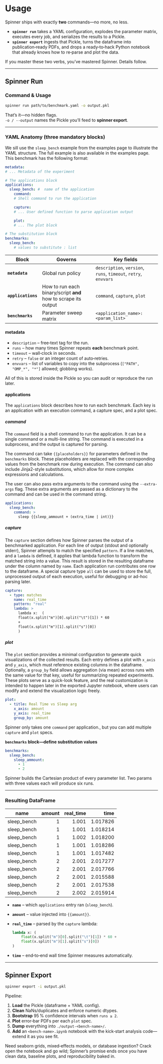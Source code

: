 # Usage

Spinner ships with exactly **two** commands—no more, no less.

* **`spinner run`** takes a YAML configuration, explodes the parameter matrix, executes every job, and serializes the results to a Pickle.  
* **`spinner export`** ingests that Pickle, turns the dataframe into publication‑ready PDFs, and drops a ready‑to‑hack Python notebook that already knows how to re‑parse and plot the data.

If you master these two verbs, you’ve mastered Spinner. Details follow.

---

## Spinner Run

### Command & Usage

```bash
spinner run path/to/benchmark.yaml -o output.pkl
```

That’s it—no hidden flags.  
`-o / --output` names the Pickle you’ll feed to **spinner export**.

---

### YAML Anatomy (three mandatory blocks)

We sill use the `sleep_bench` example from the examples page to illustrate the YAML structure. The full example is also available in the examples page. This benchmark has the following format:

```yaml
metadata:
# ... Metadata of the experiment

# The applications block
applications:
  sleep_bench: #  name of the application
    command:
    # Shell command to run the application

    capture:
    # ... User defined function to parse application output

    plot:
    # ... The plot block

# The substitution block
benchmarks:
  sleep_bench:
    # values to substitute : list
```

| Block | Governs | Key fields |
|-------|---------|------------|
| **`metadata`** | Global run policy | `description`, `version`, `runs`, `timeout`, `retry`, `envvars` |
| **`applications`** | How to run each binary/script **and** how to scrape its output | `command`, `capture`, `plot` |
| **`benchmarks`** | Parameter sweep matrix | `<application_name>: <param_list>` |

#### metadata

* `description` – free‑text tag for the run.  
* `runs` – how many times Spinner repeats **each** benchmark point.  
* `timeout` – wall‑clock in seconds.  
* `retry` – `false` or an integer count of auto‑retries.  
* `envvars` – list of variables to copy into the subprocess (`["PATH", "OMP_*", "*"]` allowed; globbing works).  

All of this is stored inside the Pickle so you can audit or reproduce the run later.

#### applications

The `applications` block describes how to run each benchmark. Each key is an application with an execution command, a capture spec, and a plot spec.

##### command

The `command` field is a shell command to run the application. It can be a single command or a multi-line string. The command is executed in a subprocess, and the output is captured for parsing.

The command can take `{{placeholders}}` for parameters defined in the `benchmarks` block. These placeholders are replaced with the corresponding values from the benchmark row during execution. The command can also include Jinja2-style substitutions, which allow for more complex expressions and calculations.

The user can also pass extra arguments to the command using the `--extra-args` flag. These extra arguments are passed as a dictionary to the command and can be used in the command string.

```yaml
applications:
  sleep_bench:
    command: >
      sleep {{sleep_ammount + (extra_time | int)}}
```

##### capture

The `capture` section defines how Spinner parses the output of a benchmarked application. For each line of output (stdout and optionally stderr), Spinner attempts to match the specified `pattern`. If a line matches, and a `lambda` is defined, it applies that lambda function to transform the matched string into a value. This result is stored in the resulting dataframe under the column named by `name`. Each application run contributes one row to the dataframe. A special capture type `all` can be used to store the full, unprocessed output of each execution, useful for debugging or ad-hoc parsing later.

```yaml
capture:
  - type: matches
    name: real_time
    pattern: "real"
    lambda: >
      lambda x:  (
      float(x.split("m")[0].split("\t")[1]) * 60
      +
      float(x.split("m")[1].split("s")[0])
      )
```

##### plot

The `plot` section provides a minimal configuration to generate quick visualizations of the collected results. Each entry defines a plot with `x_axis` and `y_axis`, which must reference existing columns in the dataframe. Optionally, a `group_by` field allows aggregation (via mean) across runs with the same value for that key, useful for summarizing repeated experiments. These plots serve as a quick-look feature, and the real customization is intended to happen later in the exported Jupyter notebook, where users can modify and extend the visualization logic freely.

```yaml
plot:
  - title: Real Time vs Sleep arg
    x_axis: amount
    y_axis: real_time
    group_by: amount
```

Spinner only takes one `command` per application., but you can add multiple `capture` and `plot` specs.

**`benchmarks` block—define substitution values**

```yaml
benchmarks:
  sleep_bench:
    sleep_ammount:
      - 1
      - 2
```

Spinner builds the Cartesian product of every parameter list. Two params with three values each will produce six runs.

---

### Resulting DataFrame

| name        | amount | real_time | time      |
|-------------|-------:|----------:|----------:|
| sleep_bench | 1      | 1.001     | 1.017826 |
| sleep_bench | 1      | 1.001     | 1.018214 |
| sleep_bench | 1      | 1.002     | 1.018200 |
| sleep_bench | 1      | 1.001     | 1.018286 |
| sleep_bench | 1      | 1.001     | 1.017482 |
| sleep_bench | 2      | 2.001     | 2.017277 |
| sleep_bench | 2      | 2.001     | 2.017766 |
| sleep_bench | 2      | 2.001     | 2.015588 |
| sleep_bench | 2      | 2.001     | 2.017538 |
| sleep_bench | 2      | 2.002     | 2.015914 |

* **`name`** – which `applications` entry ran (`sleep_bench`).  
* **`amount`** – value injected into `{{amount}}`.  
* **`real_time`** – parsed by the `capture` lambda:  

  ```python
  lambda x: (
      float(x.split("m")[0].split("\t")[1]) * 60 +
      float(x.split("m")[1].split("s")[0])
  )
  ```  

* **`time`** – end‑to‑end wall time Spinner measures automatically.

---

## Spinner Export

```bash
spinner export -i output.pkl
```

Pipeline:

1. **Load** the Pickle (dataframe + YAML config).  
2. **Clean** NaNs/duplicates and enforce numeric dtypes.  
3. **Bootstrap** 95 % confidence intervals when `runs ≥ 2`.  
4. **Plot** error‑bar PDFs per each `plot` spec.  
5. **Dump** everything into `./output-<bench-name>/`.  
6. **Add** an `<bench-name>.ipynb` notebook with the kick‑start analysis code—extend it as you see fit.

Need seaborn grids, mixed‑effects models, or database ingestion? Crack open the notebook and go wild; Spinner’s promise ends once you have clean data, baseline plots, and reproducibility baked in.
